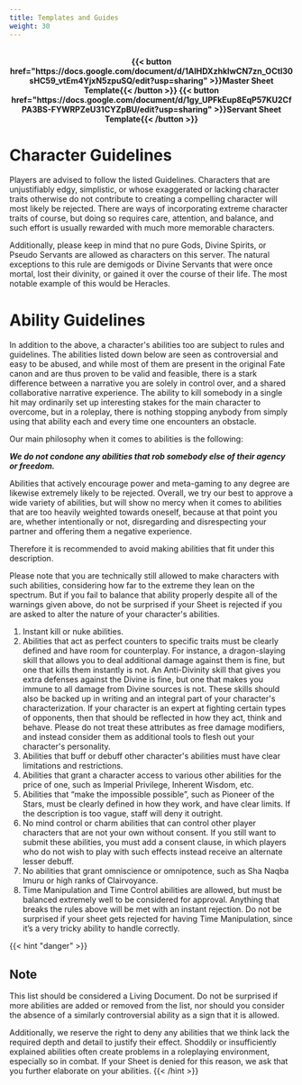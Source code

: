 ```yaml
---
title: Templates and Guides
weight: 30
---
```


<br>
<div style="text-align:center; font-weight: bold;">
{{< button href="https://docs.google.com/document/d/1AlHDXzhkIwCN7zn_OCtl30sHC59_vtEm4YjxN5zpuSQ/edit?usp=sharing" >}}Master Sheet Template{{< /button >}}
{{< button href="https://docs.google.com/document/d/1gy_UPFkEup8EqP57KU2CfPA3BS-FYWRPZeU31CYZpBU/edit?usp=sharing" >}}Servant Sheet Template{{< /button >}}
</div>

# Character Guidelines

Players are advised to follow the listed Guidelines. Characters that are unjustifiably edgy, simplistic, or whose exaggerated or lacking character traits otherwise do not contribute to creating a compelling character will most likely be rejected. There are ways of incorporating extreme character traits of course, but doing so requires care, attention, and balance, and such effort is usually rewarded with much more memorable characters.

Additionally, please keep in mind that no pure Gods, Divine Spirits, or Pseudo Servants are allowed as characters on this server. The natural exceptions to this rule are demigods or Divine Servants that were once mortal, lost their divinity, or gained it over the course of their life. The most notable example of this would be Heracles.

# Ability Guidelines

In addition to the above, a character's abilities too are subject to rules and guidelines. The abilities listed down below are seen as controversial and easy to be abused, and while most of them are present in the original Fate canon and are thus proven to be valid and feasible, there is a stark difference between a narrative you are solely in control over, and a shared collaborative narrative experience. The ability to kill somebody in a single hit may ordinarily set up interesting stakes for the main character to overcome, but in a roleplay, there is nothing stopping anybody from simply using that ability each and every time one encounters an obstacle.

Our main philosophy when it comes to abilities is the following:

***We do not condone any abilities that rob somebody else of their agency or freedom.***

Abilities that actively encourage power and meta-gaming to any degree are likewise extremely likely to be rejected. Overall, we try our best to approve a wide variety of abilities, but will show no mercy when it comes to abilities that are too heavily weighted towards oneself, because at that point you are, whether intentionally or not, disregarding and disrespecting your partner and offering them a negative experience.

Therefore it is recommended to avoid making abilities that fit under this description. 

Please note that you are technically still allowed to make characters with such abilities, considering how far to the extreme they lean on the spectrum. But if you fail to balance that ability properly despite all of the warnings given above, do not be surprised if your Sheet is rejected if you are asked to alter the nature of your character's abilities.

1. Instant kill or nuke abilities.
2. Abilities that act as perfect counters to specific traits must be clearly defined and have room for counterplay. For instance, a dragon-slaying skill that allows you to deal additional damage against them is fine, but one that kills them instantly is not. An Anti-Divinity skill that gives you extra defenses against the Divine is fine, but one that makes you immune to all damage from Divine sources is not. These skills should also be backed up in writing and an integral part of your character's characterization. If your character is an expert at fighting certain types of opponents, then that should be reflected in how they act, think and behave. Please do not treat these attributes as free damage modifiers, and instead consider them as additional tools to flesh out your character's personality.
3. Abilities that buff or debuff other character's abilities must have clear limitations and restrictions.
4. Abilities that grant a character access to various other abilities for the price of one, such as Imperial Privilege, Inherent Wisdom, etc.
5. Abilities that “make the impossible possible”, such as Pioneer of the Stars, must be clearly defined in how they work, and have clear limits. If the description is too vague, staff will deny it outright.
6. No mind control or charm abilities that can control other player characters that are not your own without consent. If you still want to submit these abilities, you must add a consent clause, in which players who do not wish to play with such effects instead receive an alternate lesser debuff.
7. No abilities that grant omniscience or omnipotence, such as Sha Naqba Imuru or high ranks of Clairvoyance.
8. Time Manipulation and Time Control abilities are allowed, but must be balanced extremely well to be considered for approval. Anything that breaks the rules above will be met with an instant rejection. Do not be surprised if your sheet gets rejected for having Time Manipulation, since it’s a very tricky ability to handle correctly.

{{< hint "danger" >}}
## **Note** 

This list should be considered a Living Document. Do not be surprised if more abilities are added or removed from the list, nor should you consider the absence of a similarly controversial ability as a sign that it is allowed.

Additionally, we reserve the right to deny any abilities that we think lack the required depth and detail to justify their effect. Shoddily or insufficiently explained abilities often create problems in a roleplaying environment, especially so in combat. If your Sheet is denied for this reason, we ask that you further elaborate on your abilities.
{{< /hint >}}